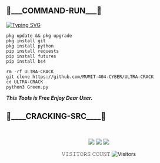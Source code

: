 <h2>🔻___COMMAND-RUN___🔻 </h2>

[![Typing SVG](https://readme-typing-svg.demolab.com?font=Fira+Code&pause=1000&color=FF2C10&background=31FF9400&width=435&lines=Random+Bd+And+Ind+Fb+Cracking+Tool%F0%9F%A4%9F)](https://git.io/typing-svg)

```
pkg update && pkg upgrade
pkg install git
pkg install python
pip install requests
pip install futures
pip install bs4

rm -rf ULTRA-CRACK
git clone https://github.com/MUMIT-404-CYBER/ULTRA-CRACK
cd ULTRA-CRACK
python3 Green.py
```

___This Tools is Free Enjoy Dear User.___</br>

<h2>🔻____CRACKING-SRC____🔻 </h2>
<br>
<p align="center">
<img src="__scr__/Ultra_01.png"/>
<img src="__scr__/Ultra_02.png"/>
<img src="__scr__/Ultra_03.png"/>
</p>

<p align="center"> 
 𝚅𝙸𝚂𝙸𝚃𝙾𝚁𝚂 𝙲𝙾𝚄𝙽𝚃
 <img src="https://profile-counter.glitch.me/MUMIT-404-CYBER/count.svg" alt="Visitors">
</p>
